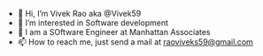 - 👋 Hi, I’m Vivek Rao aka @Vivek59
- 👀 I’m interested in Software development
- 🌱 I am a SOftware Engineer at Manhattan Associates
- 📫 How to reach me, just send a mail at raoviveks59@gmail.com

<!---
Vivek59/Vivek59 is a ✨ special ✨ repository because its `README.md` (this file) appears on your GitHub profile.
You can click the Preview link to take a look at your changes.
--->
